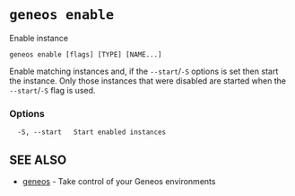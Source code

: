 # `geneos enable`

Enable instance

```text
geneos enable [flags] [TYPE] [NAME...]
```

Enable matching instances and, if the `--start`/`-S` options is set then start the instance. Only those instances that were disabled are started when the `--start`/`-S` flag is used.

### Options

```text
  -S, --start   Start enabled instances
```

## SEE ALSO

* [geneos](geneos.md)	 - Take control of your Geneos environments
